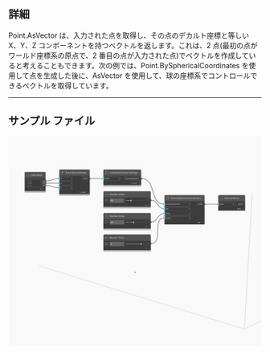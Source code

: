 ## 詳細
Point.AsVector は、入力された点を取得し、その点のデカルト座標と等しい X、Y、Z コンポーネントを持つベクトルを返します。これは、2 点(最初の点がワールド座標系の原点で、2 番目の点が入力された点)でベクトルを作成していると考えることもできます。次の例では、Point.BySphericalCoordinates を使用して点を生成した後に、AsVector を使用して、球の座標系でコントロールできるベクトルを取得しています。
___
## サンプル ファイル

![AsVector](./Autodesk.DesignScript.Geometry.Point.AsVector_img.jpg)

